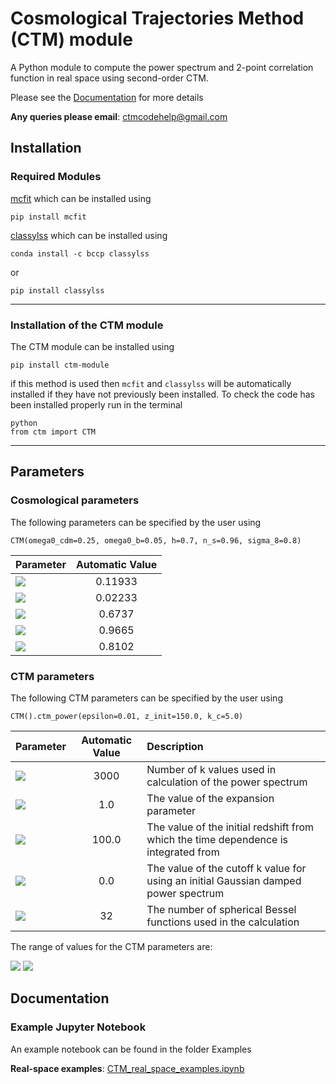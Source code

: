 # Cosmological Trajectories Method (CTM) module

A Python module to compute the power spectrum and 2-point correlation function in real space using second-order CTM.

Please see the [Documentation](https://ctm-module.readthedocs.io) for more details

**Any queries please email**: <ctmcodehelp@gmail.com>

## Installation

### Required Modules

[mcfit](https://github.com/eelregit/mcfit) which can be installed using

```
pip install mcfit
```

[classylss](https://classylss.readthedocs.io/en/stable/) which can be installed using

```
conda install -c bccp classylss
```

or

```
pip install classylss
```
***

### Installation of the CTM module

The CTM module can be installed using

```
pip install ctm-module
```

if this method is used then `mcfit` and `classylss` will be automatically installed if they have not previously been installed. To check the code has been installed properly run in the terminal

```
python
from ctm import CTM
```

***

## Parameters
### Cosmological parameters

The following parameters can be specified by the user using

```
CTM(omega0_cdm=0.25, omega0_b=0.05, h=0.7, n_s=0.96, sigma_8=0.8)
```

| Parameter     |  Automatic Value |
| ------------- |:-------------:|
| <img src="https://latex.codecogs.com/gif.latex?\Omega_{cdm}h^2" />  | 0.11933|
| <img src="https://latex.codecogs.com/gif.latex?\Omega_bh^2" />  | 0.02233     |
| <img src="https://latex.codecogs.com/gif.latex?h" />      | 0.6737      |
| <img src="https://latex.codecogs.com/gif.latex?n_s" />      | 0.9665    |
| <img src="https://latex.codecogs.com/gif.latex?\sigma_8" />      | 0.8102  |

### CTM parameters

The following CTM parameters can be specified by the user using

```
CTM().ctm_power(epsilon=0.01, z_init=150.0, k_c=5.0)
```

| Parameter     |  Automatic Value | Description |
| ------------- |:-------------:|:--------------|
| <img src="https://latex.codecogs.com/gif.latex?n_k" />  | 3000| Number of k values used in calculation of the power spectrum |
| <img src="https://latex.codecogs.com/gif.latex?\epsilon_\mathrm{BZ}" />  | 1.0   | The value of the expansion parameter|
| <img src="https://latex.codecogs.com/gif.latex?z_\mathrm{init}" />      | 100.0      | The value of the initial redshift from which the time dependence is integrated from |
| <img src="https://latex.codecogs.com/gif.latex?k_c" />      | 0.0   | The value of the cutoff k value for using an initial Gaussian damped power spectrum |
| <img src="https://latex.codecogs.com/gif.latex?n_\mathrm{val}" />      | 32   | The number of spherical Bessel functions used in the calculation |

The range of values for the CTM parameters are:

<img src="https://latex.codecogs.com/gif.latex?0\leq\epsilon_\mathrm{BZ}\leq1" />
<img src="https://latex.codecogs.com/gif.latex?0\leq{k_c}\leq50" />

## Documentation

### Example Jupyter Notebook

An example notebook can be found in the folder Examples

**Real-space examples**: [CTM_real_space_examples.ipynb](https://github.com/franlane94/CTM/blob/master/Examples/CTM_real_space_examples.ipynb)
